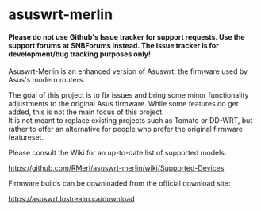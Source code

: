 asuswrt-merlin
==============

#### Please do not use Github's Issue tracker for support requests.  Use the support forums at SNBForums instead.  The issue tracker is for development/bug tracking purposes only!

Asuswrt-Merlin is an enhanced version of Asuswrt, the firmware used by Asus's modern routers.

The goal of this project is to fix issues and bring some minor functionality adjustments to the 
original Asus firmware.  While some features do get added, this is not the main focus of this project.  
It is not meant to replace existing projects such as Tomato or DD-WRT, but rather to offer an alternative 
for people who prefer the original firmware featureset.

Please consult the Wiki for an up-to-date list of supported models:

https://github.com/RMerl/asuswrt-merlin/wiki/Supported-Devices


Firmware builds can be downloaded from the official download site:

https://asuswrt.lostrealm.ca/download
